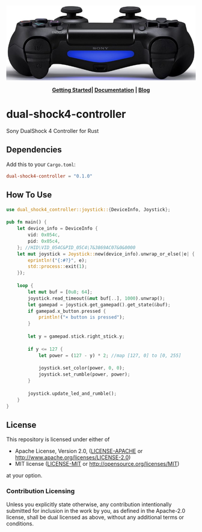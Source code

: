 <!--
 * @Descripttion: 
 * @version: 1.1.0
 * @Copyright: Copyright (C): http://www.ookicent.com
 * @Date: 2020-08-19 09:59:07
 * @LastEditors: OOKI CENT,Ltd
 * @LastEditTime: 2020-08-19 14:04:21
-->
<p align="center">
  <img src="info/800px-DUALSHOCK4_03.jpg">
</p>
<p align="center">
  <strong><a href="info/getting_started.md">Getting Started</a>| <a href="http://docs.rs/dual_shock4_controller">Documentation</a> | <a href="https://www.zhihu.com/people/ookicent">Blog</a> </strong>
</p>

# dual-shock4-controller

Sony DualShock 4 Controller for Rust

## Dependencies

Add this to your `Cargo.toml`:

```toml
dual-shock4-controller = "0.1.0"
```

## How To Use

```rust
use dual_shock4_controller::joystick::{DeviceInfo, Joystick};

pub fn main() {
    let device_info = DeviceInfo {
        vid: 0x054c,
        pid: 0x05c4,
    }; //HID\VID_054C&PID_05C4\7&3869AC07&0&0000
    let mut joystick = Joystick::new(device_info).unwrap_or_else(|e| {
        eprintln!("{:#?}", e);
        std::process::exit(1);
    });

    loop {
        let mut buf = [0u8; 64];
        joystick.read_timeout(&mut buf[..], 1000).unwrap();
        let gamepad = joystick.get_gamepad().get_state(&buf);
        if gamepad.x_button.pressed {
            println!("× button is pressed");
        }

        let y = gamepad.stick.right_stick.y;

        if y <= 127 {
            let power = (127 - y) * 2; //map [127, 0] to [0, 255]

            joystick.set_color(power, 0, 0);
            joystick.set_rumble(power, power);
        }

        joystick.update_led_and_rumble();
    }
}
```

## License

[license]: #license

This repository is licensed under either of

* Apache License, Version 2.0, ([LICENSE-APACHE](LICENSE-APACHE) or http://www.apache.org/licenses/LICENSE-2.0)
* MIT license ([LICENSE-MIT](LICENSE-MIT) or http://opensource.org/licenses/MIT)

at your option.

### Contribution Licensing

Unless you explicitly state otherwise, any contribution intentionally submitted for inclusion in the work by you, as defined in the Apache-2.0 license, shall be dual licensed as above, without any additional terms or conditions.
